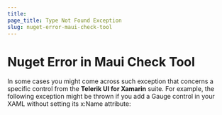 ```yaml
---
title: 
page_title: Type Not Found Exception
slug: nuget-error-maui-check-tool
---
```


# Nuget Error in Maui Check Tool


In some cases you might come across such exception that concerns a specific control from the **Telerik UI for Xamarin** suite. For example, the following exception might be thrown if you add a Gauge control in your XAML without setting its x:Name attribute:


